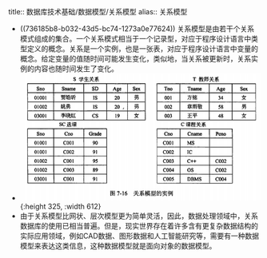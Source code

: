 title:: 数据库技术基础/数据模型/关系模型
alias:: 关系模型

- ((736185b8-b032-43d5-bc74-1273a0e77624)) 关系模型是由若干个关系模式组成的集合。一个关系模式相当于一个记录型，对应于程序设计语言中类型定义的概念。关系是一个实例，也是一张表，对应于程序设计语言中变量的概念。给定变量的值随时间可能发生变化，类似地，当关系被更新时，关系实例的内容也随时间发生了变化。
- ![image.png](../assets/image_1649117085019_0.png){:height 325, :width 612}
- 由于关系模型比网状、层次模型更为简单灵活，因此，数据处理领域中，关系数据库的使用已相当普遍。但是，现实世界存在着许多含有更复杂数据结构的实际应用领域，例如CAD数据、图形数据和人工智能研究等，需要有一种数据模型来表达这类信息，这种数据模型就是面向对象的数据模型。